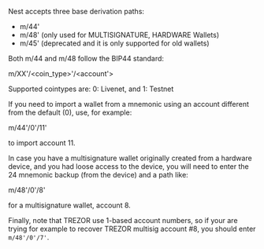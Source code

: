 
Nest accepts three base derivation paths:

  * m/44' 
  * m/48' (only used for MULTISIGNATURE, HARDWARE Wallets)
  * m/45' (deprecated and it is only supported for old wallets)

Both m/44 and m/48 follow the BIP44 standard:

m/XX'/<coin_type>'/<account'>

Supported cointypes are: 0: Livenet, and 1: Testnet

If you need to import a wallet from a mnemonic using an account different
from the default (0), use, for example:

  m/44'/0'/11'

to import account 11.

In case you have a multisignature wallet originally created from a hardware device, and you had loose access to the device, you will need to enter the 24 mnemonic backup (from the device) and a path like:


  m/48'/0'/8'

for a multisignature wallet, account 8.

Finally, note that TREZOR use 1-based account numbers, so if your are trying for example to recover TREZOR multisig account #8, you should enter `m/48'/0'/7'`.
